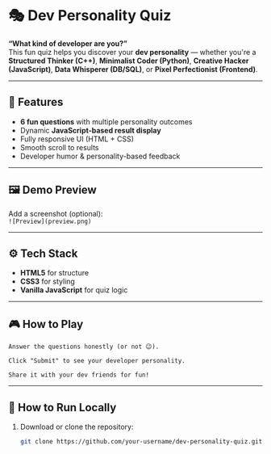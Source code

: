 # 🎭 Dev Personality Quiz  

**“What kind of developer are you?”**  
This fun quiz helps you discover your **dev personality** — whether you're a **Structured Thinker (C++)**, **Minimalist Coder (Python)**, **Creative Hacker (JavaScript)**, **Data Whisperer (DB/SQL)**, or **Pixel Perfectionist (Frontend)**.

---

## 🌟 Features  
- **6 fun questions** with multiple personality outcomes  
- Dynamic **JavaScript-based result display**  
- Fully responsive UI (HTML + CSS)  
- Smooth scroll to results  
- Developer humor & personality-based feedback  

---

## 🖼 Demo Preview  
Add a screenshot (optional):  
`![Preview](preview.png)`

---

## ⚙️ Tech Stack  
- **HTML5** for structure  
- **CSS3** for styling  
- **Vanilla JavaScript** for quiz logic  

---
## 🎮 How to Play

    Answer the questions honestly (or not 😉).

    Click "Submit" to see your developer personality.

    Share it with your dev friends for fun!
---
## 🚀 How to Run Locally  
1. Download or clone the repository:  
   ```bash
   git clone https://github.com/your-username/dev-personality-quiz.git
